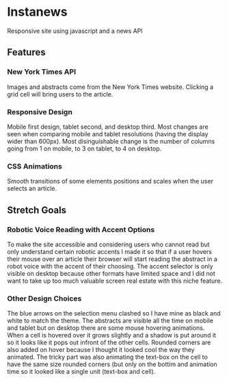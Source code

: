 # Instanews
Responsive site using javascript and a news API

## Features

### New York Times API

Images and abstracts come from the New York Times website. Clicking a grid cell will bring users to the article.

### Responsive Design

Mobile first design, tablet second, and desktop third. Most changes are seen when comparing mobile and tablet resolutions
(having the display wider than 600px). Most disinguishable change is the number of columns going from 1 on mobile, to 
3 on tablet, to 4 on desktop.

### CSS Animations

Smooth transitions of some elements positions and scales when the user selects an article.

## Stretch Goals

### Robotic Voice Reading with Accent Options

To make the site accessible and considering users who cannot read but only understand certain robotic accents I made it so that 
if a user hovers their mouse over an article their browser will start reading the abstract in a robot voice with the accent
of their choosing. The accent selector is only visible on desktop because other formats have limited space and I did not want
to take up too much valuable screen real estate with this niche feature.

### Other Design Choices

The blue arrows on the selection menu clashed so I have mine as black and white to match the theme. The abstracts are
visible all the time on mobile and tablet but on desktop there are some mouse hovering animations. When a cell is 
hovered over it grows slightly and a shadow is put around it so it looks like it pops out infront of the other cells.
Rounded corners are also added on hover because I thought it looked cool the way they animated. The tricky part was also
animating the text-box on the cell to have the same size rounded corners (but only on the bottim and animation time so it 
looked like a single unit (text-box and cell).
